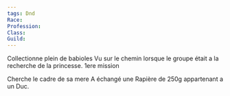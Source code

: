 ```yaml
---
tags: Dnd
Race:
Profession:
Class:
Guild:
---
```

Collectionne plein de babioles
Vu sur le chemin lorsque le groupe était a la recherche de la princesse. 
1ere mission

Cherche le cadre de sa mere
A échangé une Rapière de 250g appartenant a un Duc.
